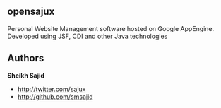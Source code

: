 ## opensajux
Personal Website Management software hosted on Google AppEngine. Developed using JSF, CDI and other Java technologies

## Authors
**Sheikh Sajid**
+ http://twitter.com/sajux
+ http://github.com/smsajid
